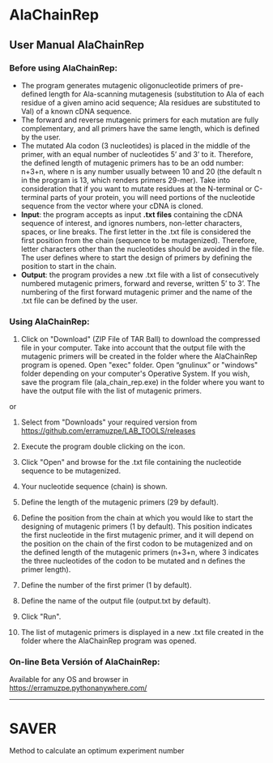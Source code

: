 # AlaChainRep

## User Manual AlaChainRep

### Before using AlaChainRep:

- The program generates mutagenic oligonucleotide primers of pre-defined length for Ala-scanning mutagenesis (substitution to Ala of each residue of a given amino acid sequence; Ala residues are substituted to Val) of a known cDNA sequence.
- The forward and reverse mutagenic primers for each mutation are fully complementary, and all primers have the same length, which is defined by the user.
- The mutated Ala codon (3 nucleotides) is placed in the middle of the primer, with an equal number of nucleotides 5’ and 3’ to it. Therefore, the defined length of mutagenic primers has to be an odd number: n+3+n, where n is any number usually between 10 and 20 (the default n in the program is 13, which renders primers 29-mer). Take into consideration that if you want to mutate residues at the N-terminal or C-terminal parts of your protein, you will need portions of the nucleotide sequence from the vector where your cDNA is cloned.
- **Input**: the program accepts as input **.txt files** containing the cDNA sequence of interest, and ignores numbers, non-letter characters, spaces, or line breaks. The first letter in the .txt file is considered the first position from the chain (sequence to be mutagenized). Therefore, letter characters other than the nucleotides should be avoided in the file. The user defines where to start the design of primers by defining the position to start in the chain. 
- **Output**: the program provides a new .txt file with a list of consecutively numbered mutagenic primers, forward and reverse, written 5’ to 3’. The numbering of the first forward mutagenic primer and the name of the .txt file can be defined by the user.

###  Using AlaChainRep:

1. Click on "Download" (ZIP File of TAR Ball) to download the compressed file in your computer. Take into account that the output file with the mutagenic primers will be created in the folder where the AlaChainRep program is opened. Open "exec" folder. Open “gnulinux” or "windows" folder depending on your computer's Operative System. If you wish, save the program file (ala_chain_rep.exe) in the folder where you want to have the output file with the list of mutagenic primers.

or 

1. Select from "Downloads" your required version from https://github.com/erramuzpe/LAB_TOOLS/releases

 
2. Execute the program double clicking on the icon.
3. Click "Open" and browse for the .txt file containing the nucleotide sequence to be mutagenized.
4. Your nucleotide sequence (chain) is shown.  
5. Define the length of the mutagenic primers (29 by default).
6. Define the position from the chain at which you would like to start the designing of mutagenic primers (1 by
default). This position indicates the first nucleotide in the first mutagenic primer, and it will depend on the position on the chain of the first codon to be mutagenized and on the defined length of the mutagenic primers (n+3+n, where 3 indicates the three nucleotides of the codon to be mutated and n defines the primer length).
7. Define the number of the first primer (1 by default).
8. Define the name of the output file (output.txt by default).
9. Click "Run". 
10. The list of mutagenic primers is displayed in a new .txt file created in the folder where the AlaChainRep program was opened.   

### On-line Beta Versión of AlaChainRep:

Available for any OS and browser in https://erramuzpe.pythonanywhere.com/

---

# SAVER

Method to calculate an optimum experiment number
